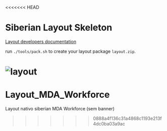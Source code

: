 <<<<<<< HEAD
# Siberian Layout Skeleton

[Layout developers documentation](http://developers.siberiancms.com/layout/)

run `./tools/pack.sh` to create your layout package `layout.zip`.

![layout](docs/example.png)
=======
# Layout_MDA_Workforce
Layout nativo siberian MDA Workforce (sem banner)
>>>>>>> 0888a4f136c31a4868c1193e213f4dc0ba03a9ac
